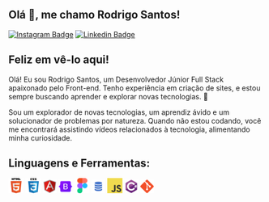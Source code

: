 ## Olá 👋, me chamo Rodrigo Santos! 

[![Instagram Badge](https://img.shields.io/badge/-Instagram-e4405f?style=flat-square&logo=Instagram&logoColor=white)](https://instagram.com/osantosrd/)
[![Linkedin Badge](https://img.shields.io/badge/-LinkedIn-0e76a8?style=flat-square&logo=Linkedin&logoColor=white)](https://linkedin.com/in/rodrigo-santos-684b48286)

## Feliz em vê-lo aqui!

Olá! Eu sou Rodrigo Santos, um Desenvolvedor Júnior Full Stack apaixonado pelo Front-end. Tenho experiência em criação de sites, e estou sempre buscando aprender e explorar novas tecnologias. 🚀

Sou um explorador de novas tecnologias, um aprendiz ávido e um solucionador de problemas por natureza. Quando não estou codando, você me encontrará assistindo vídeos relacionados à tecnologia, alimentando minha curiosidade.

## Linguagens e Ferramentas:

<code><img height="30" src="https://raw.githubusercontent.com/github/explore/80688e429a7d4ef2fca1e82350fe8e3517d3494d/topics/html/html.png" alt="html"></code>
<code><img height="30" src="https://raw.githubusercontent.com/github/explore/80688e429a7d4ef2fca1e82350fe8e3517d3494d/topics/css/css.png" alt="css"></code>
<code><img height="27" src="https://raw.githubusercontent.com/devicons/devicon/6910f0503efdd315c8f9b858234310c06e04d9c0/icons/angularjs/angularjs-original.svg" alt="angular"></code>
<code><img height="27" src="https://raw.githubusercontent.com/devicons/devicon/6910f0503efdd315c8f9b858234310c06e04d9c0/icons/bootstrap/bootstrap-original.svg" alt="bootstrap"></code>
<code><img height="30" src="https://raw.githubusercontent.com/devicons/devicon/6910f0503efdd315c8f9b858234310c06e04d9c0/icons/figma/figma-original.svg" alt="figma"></code>
<code><img height="27" src="https://raw.githubusercontent.com/github/explore/80688e429a7d4ef2fca1e82350fe8e3517d3494d/topics/sql/sql.png" alt="sql"></code>
<code><img height="30" src="https://raw.githubusercontent.com/github/explore/80688e429a7d4ef2fca1e82350fe8e3517d3494d/topics/javascript/javascript.png" alt="javascript"></code>
<code><img height="27" src="https://raw.githubusercontent.com/devicons/devicon/6910f0503efdd315c8f9b858234310c06e04d9c0/icons/csharp/csharp-original.svg" alt="csharp"></code>
<code><img height="27" src="https://raw.githubusercontent.com/devicons/devicon/master/icons/git/git-original.svg" alt="git"></code>
